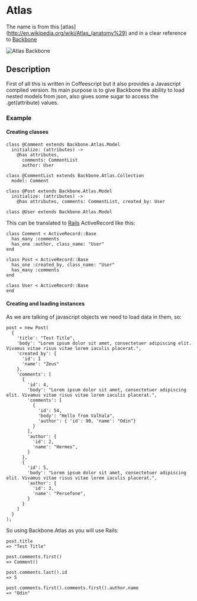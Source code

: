 Atlas
=====

The name is from this [atlas](http://en.wikipedia.org/wiki/Atlas_(anatomy%29) and in a clear reference to [Backbone](https://github.com/documentcloud/backbone)

![Atlas Backbone](http://upload.wikimedia.org/wikipedia/commons/5/54/Gray_111_-_Vertebral_column-coloured.png)

Description
-----------

First of all this is written in Coffeescript but it also provides a Javascript compiled version.
Its main purpose is to give Backbone the ability to load nested models from json, also gives some sugar to access the .get(attribute) values.

### Example

#### Creating classes

    class @Comment extends Backbone.Atlas.Model
      initialize: (attributes) ->
        @has attributes,
          comments: CommentList
          author: User

    class @CommentList extends Backbone.Atlas.Collection
      model: Comment

    class @Post extends Backbone.Atlas.Model
      initialize: (attributes) ->
        @has attributes, comments: CommentList, created_by: User

    class @User extends Backbone.Atlas.Model

This can be translated to [Rails](https://github.com/rails/rails) ActiveRecord like this:

    class Comment < ActiveRecord::Base
      has_many :comments
      has_one :author, class_name: "User"
    end

    class Post < ActiveRecord::Base
      has_one :created_by, class_name: "User"
      has_many :comments
    end

    class User < ActiveRecord::Base
    end

#### Creating and loading instances

As we are talking of javascript objects we need to load data in them, so:

    post = new Post(
      {
        'title': "Test Title",
        'body': "Lorem ipsum dolor sit amet, consectetuer adipiscing elit. Vivamus vitae risus vitae lorem iaculis placerat.",
        'created_by': {
          'id': 1
          'name': "Zeus"
        },
        'comments': [
          {
            'id': 4,
            'body': "Lorem ipsum dolor sit amet, consectetuer adipiscing elit. Vivamus vitae risus vitae lorem iaculis placerat.",
            'comments': [
              {
                'id': 54,
                'body': "Hello from Valhala",
                'author': { 'id': 90, 'name': "Odin"}
              }
            ],
            'author': {
              'id': 2,
              'name': "Hermes",
            }
          },
          {
            'id': 5,
            'body': "Lorem ipsum dolor sit amet, consectetuer adipiscing elit. Vivamus vitae risus vitae lorem iaculis placerat.",
            'author': {
              'id': 3,
              'name': "Persefone",
            }
          }
        ]
      }
    );

So using Backbone.Atlas as you will use Rails:

    post.title
    => "Test Title"

    post.comments.first()
    => Comment()

    post.comments.last().id
    => 5

    post.comments.first().comments.first().author.name
    => "Odin"



